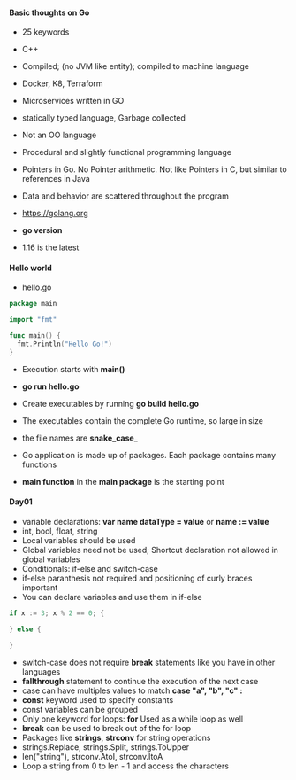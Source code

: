 #### Basic thoughts on Go

* 25 keywords
* C++
* Compiled; (no JVM like entity); compiled to machine language
* Docker, K8, Terraform
* Microservices written in GO
* statically typed language, Garbage collected
* Not an OO language
* Procedural and slightly functional programming language
* Pointers in Go. No Pointer arithmetic. Not like Pointers in C, but similar to references in Java
* Data and behavior are scattered throughout the program

* https://golang.org
* __go version__
* 1.16 is the latest

#### Hello world

* hello.go

``` go
package main

import "fmt"

func main() {
  fmt.Println("Hello Go!")
}

```

* Execution starts with __main()__
* __go run hello.go__
* Create executables by running __go build hello.go__
* The executables contain the complete Go runtime, so large in size

* the file names are __snake_case___
* Go application is made up of packages. Each package contains many functions
* __main function__ in the __main package__ is the starting point


#### Day01

* variable declarations: __var name dataType = value__ or __name := value__
* int, bool, float, string
* Local variables should be used
* Global variables need not be used; Shortcut declaration not allowed in global variables
* Conditionals: if-else and switch-case
* if-else paranthesis not required and positioning of curly braces important
* You can declare variables and use them in if-else

``` go
if x := 3; x % 2 == 0; {

} else {

} 
```

* switch-case does not require __break__ statements like you have in other languages
* __fallthrough__ statement to continue the execution of the next case
* case can have multiples values to match __case "a", "b", "c" :__
* __const__ keyword used to specify constants
* const variables can be grouped
* Only one keyword for loops: __for__ Used as a while loop as well
* __break__ can be used to break out of the for loop
* Packages like __strings__, __strconv__ for string operations
* strings.Replace, strings.Split, strings.ToUpper
* len("string"), strconv.AtoI, strconv.ItoA
* Loop a string from 0 to len - 1 and access the characters




















